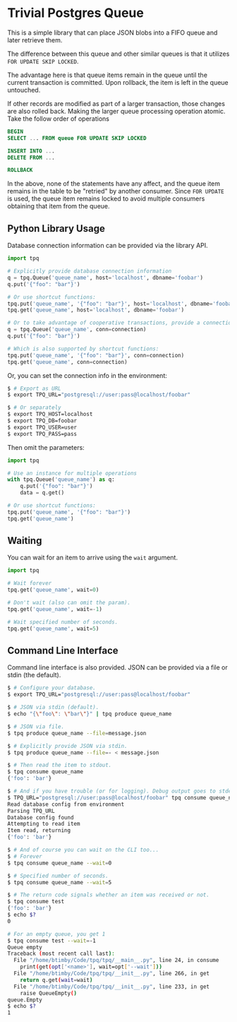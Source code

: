 Trivial Postgres Queue
======================

This is a simple library that can place JSON blobs into a FIFO queue and later
retrieve them.

The difference between this queue and other similar queues is that it utilizes
`FOR UPDATE SKIP LOCKED`.

The advantage here is that queue items remain in the queue until the current
transaction is committed. Upon rollback, the item is left in the queue
untouched.

If other records are modified as part of a larger transaction, those changes are
also rolled back. Making the larger queue processing operation atomic. Take the
follow order of operations

```sql
BEGIN
SELECT ... FROM queue FOR UPDATE SKIP LOCKED

INSERT INTO ...
DELETE FROM ...

ROLLBACK
```

In the above, none of the statements have any affect, and the queue item remains
in the table to be "retried" by another consumer. Since `FOR UPDATE` is used,
the queue item remains locked to avoid multiple consumers obtaining that item
from the queue.

Python Library Usage
--------------------

Database connection information can be provided via the library API.

```python
import tpq

# Explicitly provide database connection information
q = tpq.Queue('queue_name', host='localhost', dbname='foobar')
q.put('{"foo": "bar"}')

# Or use shortcut functions:
tpq.put('queue_name', '{"foo": "bar"}', host='localhost', dbname='foobar')
tpq.get('queue_name', host='localhost', dbname='foobar')

# Or to take advantage of cooperative transactions, provide a connection:
q = tpq.Queue('queue_name', conn=connection)
q.put('{"foo": "bar"}')

# Which is also supported by shortcut functions:
tpq.put('queue_name', '{"foo": "bar"}', conn=connection)
tpq.get('queue_name', conn=connection)
```

Or, you can set the connection info in the environment:

```bash
$ # Export as URL
$ export TPQ_URL="postgresql://user:pass@localhost/foobar"

$ # Or separately
$ export TPQ_HOST=localhost
$ export TPQ_DB=foobar
$ export TPQ_USER=user
$ export TPQ_PASS=pass
```

Then omit the parameters:

```python
import tpq

# Use an instance for multiple operations
with tpq.Queue('queue_name') as q:
    q.put('{"foo": "bar"}')
    data = q.get()

# Or use shortcut functions:
tpq.put('queue_name', '{"foo": "bar"}')
tpq.get('queue_name')

```

Waiting
-------

You can wait for an item to arrive using the `wait` argument.

```python
import tpq

# Wait forever
tpq.get('queue_name', wait=0)

# Don't wait (also can omit the param).
tpq.get('queue_name', wait=-1)

# Wait specified number of seconds.
tpq.get('queue_name', wait=5)
```

Command Line Interface
----------------------

Command line interface is also provided. JSON can be provided via a file or
stdin (the default).

```bash
$ # Configure your database.
$ export TPQ_URL="postgresql://user:pass@localhost/foobar"

$ # JSON via stdin (default).
$ echo "{\"foo\": \"bar\"}" | tpq produce queue_name

$ # JSON via file.
$ tpq produce queue_name --file=message.json

$ # Explicitly provide JSON via stdin.
$ tpq produce queue_name --file=- < message.json

$ # Then read the item to stdout.
$ tpq consume queue_name
{'foo': 'bar'}

$ # And if you have trouble (or for logging). Debug output goes to stderr of course.
$ TPQ_URL="postgresql://user:pass@localhost/foobar" tpq consume queue_name --debug
Read database config from environment
Parsing TPQ_URL
Database config found
Attempting to read item
Item read, returning
{'foo': 'bar'}

$ # And of course you can wait on the CLI too...
$ # Forever
$ tpq consume queue_name --wait=0

$ # Specified number of seconds.
$ tpq consume queue_name --wait=5

$ # The return code signals whether an item was received or not.
$ tpq consume test
{'foo': 'bar'}
$ echo $?
0

# For an empty queue, you get 1
$ tpq consume test --wait=-1
Queue empty
Traceback (most recent call last):
  File "/home/btimby/Code/tpq/tpq/__main__.py", line 24, in consume
    print(get(opt['<name>'], wait=opt['--wait']))
  File "/home/btimby/Code/tpq/tpq/__init__.py", line 266, in get
    return q.get(wait=wait)
  File "/home/btimby/Code/tpq/tpq/__init__.py", line 233, in get
    raise QueueEmpty()
queue.Empty
$ echo $?
1
```